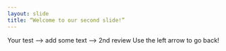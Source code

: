 ```yaml
---
layout: slide
title: “Welcome to our second slide!”
---
```

Your test --> add some text --> 2nd review
Use the left arrow to go back!
